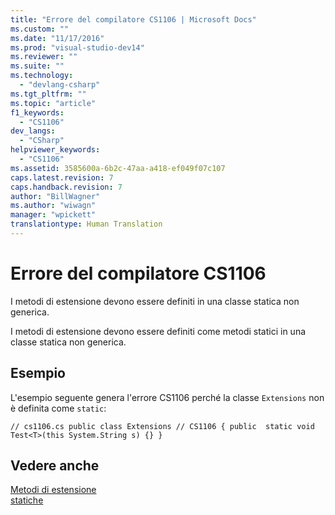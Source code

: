 ```yaml
---
title: "Errore del compilatore CS1106 | Microsoft Docs"
ms.custom: ""
ms.date: "11/17/2016"
ms.prod: "visual-studio-dev14"
ms.reviewer: ""
ms.suite: ""
ms.technology: 
  - "devlang-csharp"
ms.tgt_pltfrm: ""
ms.topic: "article"
f1_keywords: 
  - "CS1106"
dev_langs: 
  - "CSharp"
helpviewer_keywords: 
  - "CS1106"
ms.assetid: 3585600a-6b2c-47aa-a418-ef049f07c107
caps.latest.revision: 7
caps.handback.revision: 7
author: "BillWagner"
ms.author: "wiwagn"
manager: "wpickett"
translationtype: Human Translation
---
```

# Errore del compilatore CS1106
I metodi di estensione devono essere definiti in una classe statica non generica.  
  
 I metodi di estensione devono essere definiti come metodi statici in una classe statica non generica.  
  
## Esempio  
 L'esempio seguente genera l'errore CS1106 perché la classe `Extensions` non è definita come `static`:  
  
```  
// cs1106.cs public class Extensions // CS1106 { public  static void Test<T>(this System.String s) {} }  
```  
  
## Vedere anche  
 [Metodi di estensione](../../csharp/programming-guide/classes-and-structs/extension-methods.md)   
 [statiche](../../csharp/language-reference/keywords/static.md)